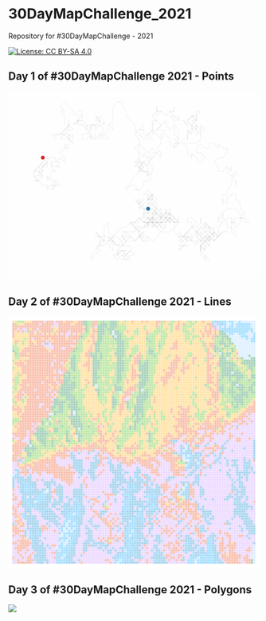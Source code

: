 # 30DayMapChallenge_2021
Repository for #30DayMapChallenge - 2021

[![License: CC BY-SA 4.0](https://img.shields.io/badge/License-CC%20BY--SA%204.0-lightgrey.svg)](https://creativecommons.org/licenses/by/4.0/)

## Day 1 of #30DayMapChallenge 2021 - Points
<img src=01_Points/01_Points_opt.gif width="600">

## Day 2 of #30DayMapChallenge 2021 - Lines
<img src=02_Lines/02_Lines.png width="600">

## Day 3 of #30DayMapChallenge 2021 - Polygons
<img src=03_Polygons/03_Polygons.png width="600">